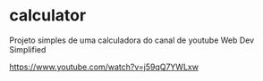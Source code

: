 # calculator

Projeto simples de uma calculadora do canal de youtube Web Dev Simplified

https://www.youtube.com/watch?v=j59qQ7YWLxw 
